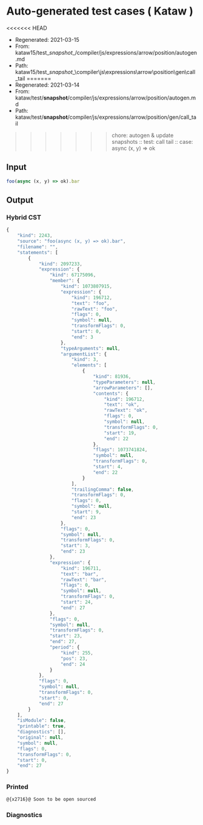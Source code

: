 # Auto-generated test cases ( Kataw )
<<<<<<< HEAD
- Regenerated: 2021-03-15
- From: kataw15/test\__snapshot__/compiler/js/expressions/arrow/position/autogen.md
- Path: kataw15/test\__snapshot__\compiler\js\expressions\arrow\position\gen\call_tail
=======
- Regenerated: 2021-03-14
- From: kataw/test/__snapshot__/compiler/js/expressions/arrow/position/autogen.md
- Path: kataw/test/__snapshot__/compiler/js/expressions/arrow/position/gen/call_tail
>>>>>>> chore: autogen & update snapshots
> :: test: call tail
> :: case: async (x, y) => ok
## Input

`````js
foo(async (x, y) => ok).bar
`````

## Output

### Hybrid CST

```javascript
{
    "kind": 2243,
    "source": "foo(async (x, y) => ok).bar",
    "filename": "",
    "statements": [
        {
            "kind": 2097233,
            "expression": {
                "kind": 67175096,
                "member": {
                    "kind": 1073807915,
                    "expression": {
                        "kind": 196712,
                        "text": "foo",
                        "rawText": "foo",
                        "flags": 0,
                        "symbol": null,
                        "transformFlags": 0,
                        "start": 0,
                        "end": 3
                    },
                    "typeArguments": null,
                    "argumentList": {
                        "kind": 3,
                        "elements": [
                            {
                                "kind": 81936,
                                "typeParameters": null,
                                "arrowParameters": [],
                                "contents": {
                                    "kind": 196712,
                                    "text": "ok",
                                    "rawText": "ok",
                                    "flags": 0,
                                    "symbol": null,
                                    "transformFlags": 0,
                                    "start": 19,
                                    "end": 22
                                },
                                "flags": 1073741824,
                                "symbol": null,
                                "transformFlags": 0,
                                "start": 4,
                                "end": 22
                            }
                        ],
                        "trailingComma": false,
                        "transformFlags": 0,
                        "flags": 0,
                        "symbol": null,
                        "start": 9,
                        "end": 23
                    },
                    "flags": 0,
                    "symbol": null,
                    "transformFlags": 0,
                    "start": 3,
                    "end": 23
                },
                "expression": {
                    "kind": 196711,
                    "text": "bar",
                    "rawText": "bar",
                    "flags": 0,
                    "symbol": null,
                    "transformFlags": 0,
                    "start": 24,
                    "end": 27
                },
                "flags": 0,
                "symbol": null,
                "transformFlags": 0,
                "start": 23,
                "end": 27,
                "period": {
                    "kind": 255,
                    "pos": 23,
                    "end": 24
                }
            },
            "flags": 0,
            "symbol": null,
            "transformFlags": 0,
            "start": 0,
            "end": 27
        }
    ],
    "isModule": false,
    "printable": true,
    "diagnostics": [],
    "original": null,
    "symbol": null,
    "flags": 0,
    "transformFlags": 0,
    "start": 0,
    "end": 27
}
```

### Printed

```javascript
@{x2716}@ Soon to be open sourced
```

### Diagnostics

```javascript

```

